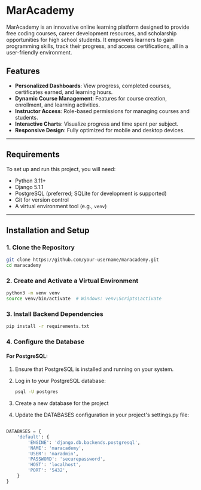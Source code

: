 
# MarAcademy

MarAcademy is an innovative online learning platform designed to provide free coding courses, career development resources, and scholarship opportunities for high school students. It empowers learners to gain programming skills, track their progress, and access certifications, all in a user-friendly environment.

## Features

- **Personalized Dashboards**: View progress, completed courses, certificates earned, and learning hours.
- **Dynamic Course Management**: Features for course creation, enrollment, and learning activities.
- **Instructor Access**: Role-based permissions for managing courses and students.
- **Interactive Charts**: Visualize progress and time spent per subject.
- **Responsive Design**: Fully optimized for mobile and desktop devices.

---

## Requirements

To set up and run this project, you will need:

- Python 3.11+
- Django 5.1.1
- PostgreSQL (preferred; SQLite for development is supported)
- Git for version control
- A virtual environment tool (e.g., `venv`)

---

## Installation and Setup

### 1. Clone the Repository
```bash
git clone https://github.com/your-username/maracademy.git
cd maracademy
```

### 2. Create and Activate a Virtual Environment

```bash
python3 -m venv venv
source venv/bin/activate  # Windows: venv\Scripts\activate
```
### 3.  Install Backend Dependencies
```bash
pip install -r requirements.txt
```

### 4. Configure the Database

#### For PostgreSQL:
1. Ensure that PostgreSQL is installed and running on your system.
2. Log in to your PostgreSQL database:
   ```bash
   psql -U postgres
   ```

3. Create a new database for the project
4. Update the DATABASES configuration in your project's settings.py file:
   
```python
   
DATABASES = {
    'default': {
        'ENGINE': 'django.db.backends.postgresql',
        'NAME': 'maracademy',
        'USER': 'maradmin',
        'PASSWORD': 'securepassword',
        'HOST': 'localhost',
        'PORT': '5432',
    }
}
```






